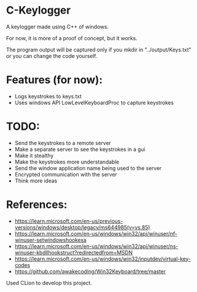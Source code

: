 # C-Keylogger
A keylogger made using C++ of windows.

For now, it is more of a proof of concept, but it works.

The program output will be captured only if you mkdir in "../output/Keys.txt"
or you can change the code yourself.

# Features (for now):
- Logs keystrokes to keys.txt
- Uses windows API LowLevelKeyboardProc to capture keystrokes

# TODO:
- Send the keystrokes to a remote server
- Make a separate server to see the keystrokes in a gui
- Make it stealthy
- Make the keystrokes more understandable
- Send the window application name being used to the server
- Encrypted communication with the server
- Think more ideas

# References:
- https://learn.microsoft.com/en-us/previous-versions/windows/desktop/legacy/ms644985(v=vs.85)
- https://learn.microsoft.com/en-us/windows/win32/api/winuser/nf-winuser-setwindowshookexa
- https://learn.microsoft.com/en-us/windows/win32/api/winuser/ns-winuser-kbdllhookstruct?redirectedfrom=MSDN
- https://learn.microsoft.com/en-us/windows/win32/inputdev/virtual-key-codes
- https://github.com/awakecoding/Win32Keyboard/tree/master

Used CLion to develop this project.
